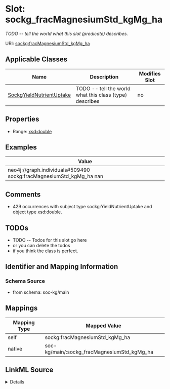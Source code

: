

# Slot: sockg_fracMagnesiumStd_kgMg_ha


_TODO -- tell the world what this slot (predicate) describes._





URI: [sockg:fracMagnesiumStd_kgMg_ha](http://www.semanticweb.org/sockg/ontologies/2024/0/soil-carbon-ontology/fracMagnesiumStd_kgMg_ha)



<!-- no inheritance hierarchy -->





## Applicable Classes

| Name | Description | Modifies Slot |
| --- | --- | --- |
| [SockgYieldNutrientUptake](../classes/SockgYieldNutrientUptake.md) | TODO -- tell the world what this class (type) describes |  no  |







## Properties

* Range: [xsd:double](http://www.w3.org/2001/XMLSchema#double)






## Examples

| Value |
| --- |
| neo4j://graph.individuals#509490 sockg:fracMagnesiumStd_kgMg_ha nan |

## Comments

* 429 occurrences with subject type sockg:YieldNutrientUptake and object type xsd:double.

## TODOs

* TODO -- Todos for this slot go here
* or you can delete the todos
* if you think the class is perfect.

## Identifier and Mapping Information







### Schema Source


* from schema: soc-kg/main




## Mappings

| Mapping Type | Mapped Value |
| ---  | ---  |
| self | sockg:fracMagnesiumStd_kgMg_ha |
| native | soc-kg/main/:sockg_fracMagnesiumStd_kgMg_ha |




## LinkML Source

<details>
```yaml
name: sockg_fracMagnesiumStd_kgMg_ha
description: TODO -- tell the world what this slot (predicate) describes.
todos:
- TODO -- Todos for this slot go here
- or you can delete the todos
- if you think the class is perfect.
comments:
- 429 occurrences with subject type sockg:YieldNutrientUptake and object type xsd:double.
examples:
- value: neo4j://graph.individuals#509490 sockg:fracMagnesiumStd_kgMg_ha nan
from_schema: soc-kg/main
rank: 1000
slot_uri: sockg:fracMagnesiumStd_kgMg_ha
alias: sockg_fracMagnesiumStd_kgMg_ha
domain_of:
- sockg_YieldNutrientUptake
range: double

```
</details>